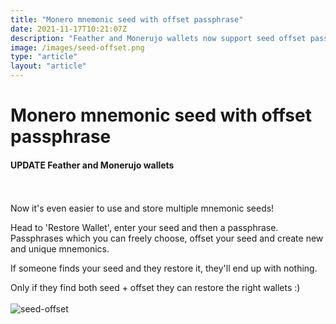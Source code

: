 ```yaml
---
title: "Monero mnemonic seed with offset passphrase"
date: 2021-11-17T10:21:07Z
description: "Feather and Monerujo wallets now support seed offset passphrases"
image: /images/seed-offset.png
type: "article"
layout: "article"
---
```


# Monero mnemonic seed with offset passphrase
#### UPDATE Feather and Monerujo wallets
\
\
Now it's even easier to use and store multiple mnemonic seeds!

Head to 'Restore Wallet', enter your seed and then a passphrase. Passphrases which you can freely choose, offset your seed and create new and unique mnemonics.

If someone finds your seed and they restore it, they'll end up with nothing.

Only if they find both seed + offset they can restore the right wallets :)
\
\
![seed-offset](/images/seed-offset.png)
